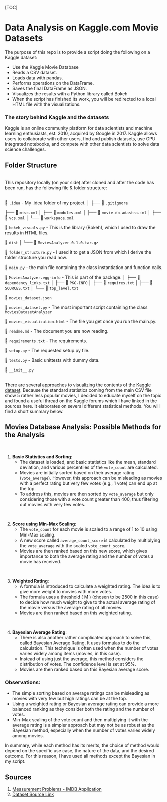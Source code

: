 [TOC]

# Data Analysis on Kaggle.com Movie Datasets

The purpose of this repo is to provide a script doing the following on a Kaggle dataset:
   - Use the Kaggle Movie Database
   - Reads a CSV dataset.
   - Loads data with pandas.
   - Performs operations on the DataFrame.
   - Saves the final DataFrame as JSON.
   - Visualizes the results with a Python library called Bokeh
   - When the script has finished its work, you will be redirected to a local HTML file with the visualizations.

### The story behind Kaggle and the datasets
Kaggle is an online community platform for data scientists and machine learning enthusiasts, est. 2010, acquired by Google in 2017. Kaggle allows users to collaborate with other users, find and publish datasets, use GPU integrated notebooks, and compete with other data scientists to solve data science challenges.

## Folder Structure
<br>
This repository locally (on your side) after cloned and after the code has been run, has the following file & folder structure: 
<br>
<br>

📂 `.idea` - My .idea folder of my project.
│
├── 📄 `.gitignore`

├── 📄 `misc.xml`
│
├── 📄 `modules.xml`
│
├── 📄 `movie-db-adastra.iml`
│
├── 📄 `vcs.xml`
│
└── 📄 `workspace.xml`

📄 `bokeh_visuals.py` - This is the library (Bokeh), which I used to draw the results in HTML files.

📂 `dist`
│
└── 📄 `MoviesAnalyzer-0.1.0.tar.gz`

📄 `folder_structure.py` - I used it to get a JSON from which I derive the folder structure you read now.

📄 `main.py` - the main file containing the class instantiation and function calls.

📂 `MoviesAnalyzer.egg-info` - This is part of the package. 
│
├── 📄 `dependency_links.txt`
│
├── 📄 `PKG-INFO`
│
├── 📄 `requires.txt`
│
├── 📄 `SOURCES.txt`
│
└── 📄 `top_level.txt`

📄 `movies_dataset.json` 

📄 `movies_dataset.py` - The most important script containing the class `MoviesDatasetAnalyzer` 

📄 `movies_visualization.html` - The file you get once you run the main.py.

📄 `readme.md` - The document you are now reading.

📄 `requirements.txt` - The requirements.

📄 `setup.py` - The requested setup.py file. 

📄 `tests.py` - Basic unittests with dummy data. 

📄 `__init__.py`
<br>
<br>

There are several approaches to visualizing the contents of the [Kaggle dataset](https://www.kaggle.com/rounakbanik/the-movies-dataset).
Because the standard statistics coming from the main CSV file show 5 rather less popular movies, I decided to educate myself on the topic and found a useful thread on the Kaggle forums which I have linked in the sources here. It elaborates on several different statistical methods. You will find a short summary below. 


## Movies Database Analysis: Possible Methods for the Analysis
<br>

1. **Basic Statistics and Sorting**:
   - The dataset is loaded, and basic statistics like the mean, standard deviation, and various percentiles of the `vote_count` are calculated.
   - Movies are initially sorted based on their average rating (`vote_average`). However, this approach can be misleading as movies with a perfect rating but very few votes (e.g., 1 vote) can end up at the top.
   - To address this, movies are then sorted by `vote_average` but only considering those with a vote count greater than 400, thus filtering out movies with very few votes.
<br>

2. **Score using Min-Max Scaling**:
   - The `vote_count` for each movie is scaled to a range of 1 to 10 using Min-Max scaling.
   - A new score called `average_count_score` is calculated by multiplying the `vote_average` with the scaled `vote_count_score`.
   - Movies are then ranked based on this new score, which gives importance to both the average rating and the number of votes a movie has received.
<br>

3. **Weighted Rating**:
   - A formula is introduced to calculate a weighted rating. The idea is to give more weight to movies with more votes.
   - The formula uses a threshold \( M \) (chosen to be 2500 in this case) to decide how much weight to give to the actual average rating of the movie versus the average rating of all movies.
   - Movies are then ranked based on this weighted rating.
<br>

4. **Bayesian Average Rating**:
   - There is also another rather complicated approach to solve this, called Bayesian Average Rating. It uses formulas to do the calculation. This technique is often used when the number of votes varies widely among items (movies, in this case).
   - Instead of using just the average, this method considers the distribution of votes. The confidence level is set at 95%.
   - Movies are then ranked based on this Bayesian average score.

### Observations:
- The simple sorting based on average ratings can be misleading as movies with very few but high ratings can be at the top.
- Using a weighted rating or Bayesian average rating can provide a more balanced ranking as they consider both the rating and the number of votes.
- Min-Max scaling of the vote count and then multiplying it with the average rating is a simpler approach but may not be as robust as the Bayesian method, especially when the number of votes varies widely among movies.

In summary, while each method has its merits, the choice of method would depend on the specific use case, the nature of the data, and the desired outcome. For this reason, I have used all methods except the Bayesian in my script. 

## Sources

1. [Measurement Problems - IMDB Application](https://www.kaggle.com/code/serdargundogdu/measurement-problems-imdb-application/notebook)
2. [Dataset Source Link](https://www.kaggle.com/rounakbanik/the-movies-dataset)
